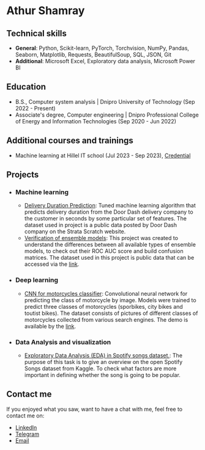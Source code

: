# Athur Shamray
## Technical skills
- __General__: Python, Scikit-learn, PyTorch, Torchvision, NumPy, Pandas, Seaborn, Matplotlib, Requests, BeautifulSoup, SQL, JSON, Git
- __Additional__: Microsoft Excel, Exploratory data analysis, Microsoft Power BI

## Education
- B.S., Computer system analysis | Dnipro University of Technology (Sep 2022 - Present)
- Associate's degree, Computer engineering | Dnipro Professional College of Energy and Information Technologies (Sep 2020 - Jun 2022)

## Additional courses and trainings
- Machine learning at Hillel IT school (Jul 2023 - Sep 2023), [Credential](https://certificate.ithillel.ua/view/39757648)

## Projects
- ### Machine learning
  - [Delivery Duration Prediction](https://github.com/ArturUA/data_science_portfolio/tree/main/DeliveryDurationPrediction): Tuned machine learning algorithm that predicts delivery duration from the Door Dash delivery company to the customer in seconds by some particular set of features. The dataset used in project is a public data posted by Door Dash company on the Strata Scratch website.
  - [Verification of ensemble models](https://github.com/ArturUA/data_science_portfolio/tree/main/EnsembleModelsVerification): This project was created to understand the differences between all available types of ensemble models, to check out their ROC AUC score and build confusion matrices. The dataset used in this project is public data that can be accessed via the [link](https://archive.ics.uci.edu/dataset/713/auction+verification).
- ### Deep learning
  - [CNN for motorcycles classifier](https://github.com/ArturUA/data_science_portfolio/tree/main/MotorcyclesClassifier): Convolutional neural network for predicting the class of motorcycle by image. Models were trained to predict three classes of motorcycles (sporbikes, city bikes and toutist bikes). The dataset consists of pictures of different classes of motorcycles collected from various search engines. The demo is available by the [link](https://huggingface.co/spaces/fr3man/motorcycle_classifier).
- ### Data Analysis and visualization
  - [Exploratory Data Analysis (EDA) in Spotify songs dataset.](https://github.com/ArturUA/data_science_portfolio/tree/main/SpotifySongsEDA): The purpose of this task is to give an overview on the open Spotify Songs dataset from Kaggle. To check what factors are more important in defining whether the song is going to be popular.

## Contact me
If you enjoyed what you saw, want to have a chat with me, feel free to contact me on:
- [LinkedIn](https://www.linkedin.com/in/arthur-shamray-020ab724b/)
- [Telegram](https://t.me/fr3mann)
- [Email](https://mail.google.com/mail/?view=cm&source=mailto&to=fr3m.work@gmail.com)

